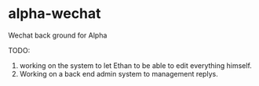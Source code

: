 alpha-wechat
============

Wechat back ground for Alpha

TODO:
1. working on the system to let Ethan to be able to edit everything himself. 
2. Working on a back end admin system to management replys. 
